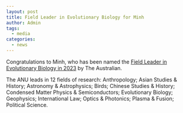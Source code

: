 ```yaml
---
layout: post
title: Field Leader in Evolutionary Biology for Minh
author: Admin
tags:
  - media
categories: 
  - news
---
```


Congratulations to Minh, who has been named the 
[Field Leader in Evolutionary Biology in 2023](https://todayspaper.theaustralian.com.au/html5/reader/production/default.aspx?pubname=&edid=e45ac3b6-47df-44cc-b1ab-939725e848e8)
by The Australian.

The ANU leads in 12 fields of research: Anthropology; Asian Studies & History; Astronomy & Astrophysics; Birds; Chinese Studies & History; Condensed Matter Physics & Semiconductors; Evolutionary Biology; Geophysics; International Law; Optics & Photonics; Plasma & Fusion; Political Science.